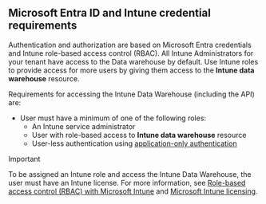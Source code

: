 <!-- This include is part of the Intune Data Warehouse documentation. -->

<a name='azure-ad-and-intune-credential-requirements'></a>

## Microsoft Entra ID and Intune credential requirements

Authentication and authorization are based on Microsoft Entra credentials and Intune role-based access control (RBAC). All Intune Administrators for your tenant have access to the Data warehouse by default. Use Intune roles to provide access for more users by giving them access to the **Intune data warehouse** resource.

Requirements for accessing the Intune Data Warehouse (including the API) are:

- User must have a minimum of one of the following roles:
  - An Intune service administrator
  - User with role-based access to **Intune data warehouse** resource
  - User-less authentication using [application-only authentication](../developer/data-warehouse-app-only-auth.md) 

> [!IMPORTANT]
> To be assigned an Intune role and access the Intune Data Warehouse, the user must have an Intune license. For more information, see [Role-based access control (RBAC) with Microsoft Intune](../fundamentals/role-based-access-control.md) and [Microsoft Intune licensing](../fundamentals/licenses.md).
